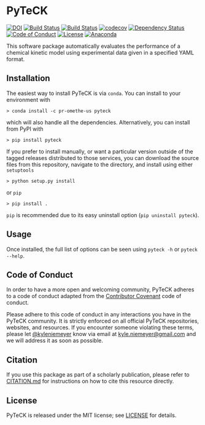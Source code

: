# PyTeCK

[![DOI](https://zenodo.org/badge/53542212.svg)](https://zenodo.org/badge/latestdoi/53542212)
[![Build Status](https://travis-ci.org/pr-omethe-us/PyTeCK.svg?branch=master)](https://travis-ci.org/pr-omethe-us/PyTeCK)
[![Build Status](https://ci.appveyor.com/api/projects/status/a7a3prqgvfg8rr5f?svg=true)](https://ci.appveyor.com/project/pr-omethe-us/pyteck)
[![codecov](https://codecov.io/gh/pr-omethe-us/PyTeCK/branch/master/graph/badge.svg)](https://codecov.io/gh/pr-omethe-us/PyTeCK)
[![Dependency Status](https://dependencyci.com/github//pr-omethe-us/PyTeCK/badge)](https://dependencyci.com/github/pr-omethe-us/PyTeCK)
[![Code of Conduct](https://img.shields.io/badge/code%20of%20conduct-contributor%20covenant-green.svg)](http://contributor-covenant.org/version/1/4/)
[![License](https://img.shields.io/badge/license-MIT-blue.svg)](https://opensource.org/licenses/MIT)
[![Anaconda](https://anaconda.org/pr-omethe-us/pyteck/badges/version.svg)](https://anaconda.org/pr-omethe-us/pyteck)

This software package automatically evaluates the performance of a chemical kinetic
model using experimental data given in a specified YAML format.

## Installation

The easiest way to install PyTeCK is via `conda`. You can install to your environment with

    > conda install -c pr-omethe-us pyteck

which will also handle all the dependencies. Alternatively, you can install from
PyPI with

    > pip install pyteck

If you prefer to install manually, or want a particular version outside of the
tagged releases distributed to those services, you can download the source files
from this repository, navigate to the directory, and install using either `setuptools`

    > python setup.py install

or `pip`

    > pip install .

`pip` is recommended due to its easy uninstall option (`pip uninstall pyteck`).

## Usage

Once installed, the full list of options can be seen using `pyteck -h` or `pyteck --help`.

## Code of Conduct

In order to have a more open and welcoming community, PyTeCK adheres to a code of
conduct adapted from the [Contributor Covenant](http://contributor-covenant.org) code of conduct.

Please adhere to this code of conduct in any interactions you have in the PyTeCK community.
It is strictly enforced on all official PyTeCK repositories, websites, and resources.
If you encounter someone violating these terms, please let
[@kyleniemeyer](https://github.com/kyleniemeyer) know via email at <kyle.niemeyer@gmail.com>
and we will address it as soon as possible.

## Citation

If you use this package as part of a scholarly publication, please refer to
[CITATION.md](https://github.com/pr-omethe-us/PyTeCK/blob/master/CITATION.md)
for instructions on how to cite this resource directly.

## License

PyTeCK is released under the MIT license; see
[LICENSE](https://github.com/pr-omethe-us/PyTeCK/blob/master/LICENSE) for details.
